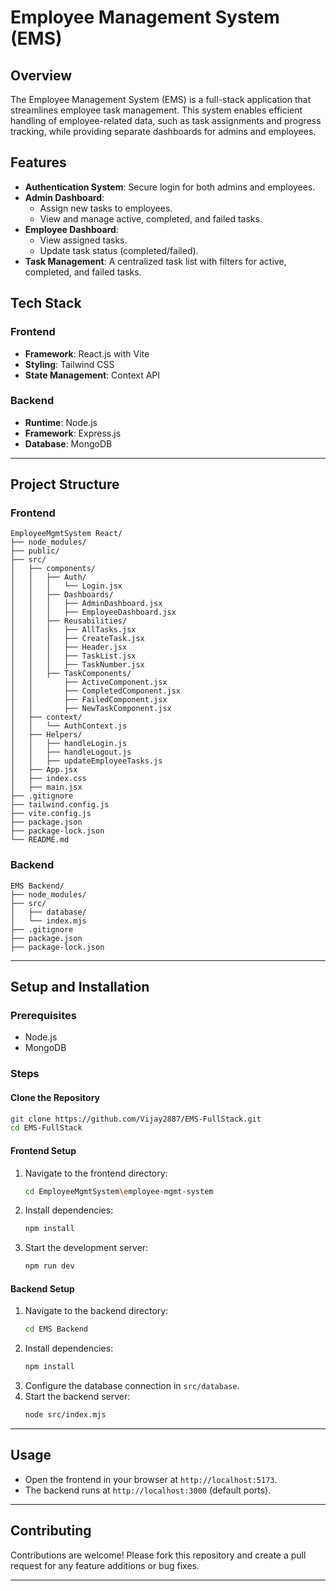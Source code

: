 # Employee Management System (EMS)

## Overview
The Employee Management System (EMS) is a full-stack application that streamlines employee task management. This system enables efficient handling of employee-related data, such as task assignments and progress tracking, while providing separate dashboards for admins and employees.

## Features
- **Authentication System**: Secure login for both admins and employees.
- **Admin Dashboard**:
  - Assign new tasks to employees.
  - View and manage active, completed, and failed tasks.
- **Employee Dashboard**:
  - View assigned tasks.
  - Update task status (completed/failed).
- **Task Management**: A centralized task list with filters for active, completed, and failed tasks.

## Tech Stack
### Frontend
- **Framework**: React.js with Vite
- **Styling**: Tailwind CSS
- **State Management**: Context API

### Backend
- **Runtime**: Node.js
- **Framework**: Express.js
- **Database**: MongoDB

---

## Project Structure

### Frontend
```
EmployeeMgmtSystem React/
├── node_modules/
├── public/
├── src/
│   ├── components/
│   │   ├── Auth/
│   │   │   └── Login.jsx
│   │   ├── Dashboards/
│   │   │   ├── AdminDashboard.jsx
│   │   │   ├── EmployeeDashboard.jsx
│   │   ├── Reusabilities/
│   │   │   ├── AllTasks.jsx
│   │   │   ├── CreateTask.jsx
│   │   │   ├── Header.jsx
│   │   │   ├── TaskList.jsx
│   │   │   ├── TaskNumber.jsx
│   │   ├── TaskComponents/
│   │       ├── ActiveComponent.jsx
│   │       ├── CompletedComponent.jsx
│   │       ├── FailedComponent.jsx
│   │       ├── NewTaskComponent.jsx
│   ├── context/
│   │   └── AuthContext.js
│   ├── Helpers/
│   │   ├── handleLogin.js
│   │   ├── handleLogout.js
│   │   ├── updateEmployeeTasks.js
│   ├── App.jsx
│   ├── index.css
│   ├── main.jsx
├── .gitignore
├── tailwind.config.js
├── vite.config.js
├── package.json
├── package-lock.json
└── README.md
```

### Backend
```
EMS Backend/
├── node_modules/
├── src/
│   ├── database/
│   └── index.mjs
├── .gitignore
├── package.json
├── package-lock.json
```

---

## Setup and Installation

### Prerequisites
- Node.js
- MongoDB

### Steps
#### Clone the Repository
```bash
git clone https://github.com/Vijay2887/EMS-FullStack.git
cd EMS-FullStack
```

#### Frontend Setup
1. Navigate to the frontend directory:
   ```bash
   cd EmployeeMgmtSystem\employee-mgmt-system
   ```
2. Install dependencies:
   ```bash
   npm install
   ```
3. Start the development server:
   ```bash
   npm run dev
   ```

#### Backend Setup
1. Navigate to the backend directory:
   ```bash
   cd EMS Backend
   ```
2. Install dependencies:
   ```bash
   npm install
   ```
3. Configure the database connection in `src/database`.
4. Start the backend server:
   ```bash
   node src/index.mjs
   ```

---

## Usage
- Open the frontend in your browser at `http://localhost:5173`.
- The backend runs at `http://localhost:3000` (default ports).

---

## Contributing
Contributions are welcome! Please fork this repository and create a pull request for any feature additions or bug fixes.

---

